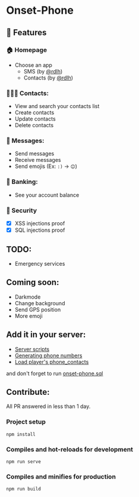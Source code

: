 # Onset-Phone

## 🚀 Features
### 🏠 Homepage
- Choose an app
	- SMS (by [@rdlh](https://github.com/rdlh))
	- Contacts (by [@rdlh](https://github.com/rdlh))
### 🧑‍🤝‍🧑 Contacts:
- View and search your contacts list
- Create contacts
- Update contacts
- Delete contacts
### 💬 Messages:
- Send messages
- Receive messages
- Send emojis (Ex: `:)` -> `😊`)
### 💸 Banking:
- See your account balance
### 🔐 Security
- [x] XSS injections proof
- [x] SQL injections proof

## TODO:
- Emergency services

## Coming soon:
- Darkmode
- Change background
- Send GPS position
- More emoji

## Add it in your server:

- [Server scripts](https://github.com/rdlh/onset-phone/wiki/Server-scripts)
- [Generating phone numbers](https://github.com/rdlh/onset-phone/wiki/Generating-phone-numbers)
- [Load player's phone_contacts](https://github.com/rdlh/onset-phone/wiki/Load-player's-phone_contacts)

and don't forget to run [onset-phone.sql](https://github.com/rdlh/onset-phone/blob/master/onset-phone.sql)

## Contribute:

All PR answered in less than 1 day.

### Project setup
```
npm install
```

### Compiles and hot-reloads for development
```
npm run serve
```

### Compiles and minifies for production
```
npm run build
```
